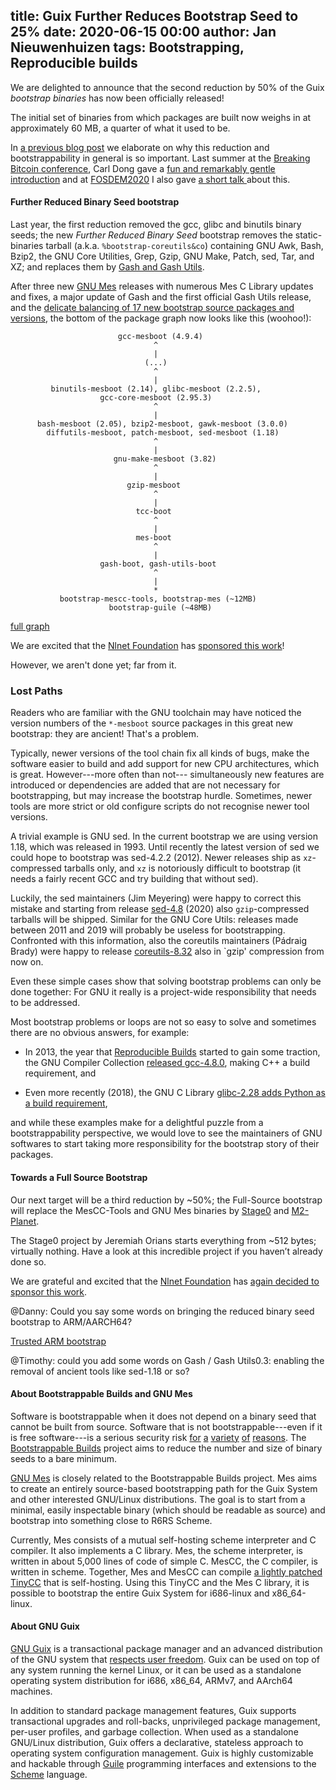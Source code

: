 title: Guix Further Reduces Bootstrap Seed to 25%
date: 2020-06-15 00:00
author: Jan Nieuwenhuizen
tags: Bootstrapping, Reproducible builds
---
We are delighted to announce that the second reduction by 50% of the
Guix _bootstrap binaries_ has now been officially released!

The initial set of binaries from which packages are built now weighs
in at approximately 60 MB, a quarter of what it used to be.

In [a previous blog
post](https://guix.gnu.org/blog/2019/guix-reduces-bootstrap-seed-by-50/)
we elaborate on why this reduction and bootstrappability in general is
so important.  Last summer at the [Breaking Bitcoin
conference](https://breaking-bitcoin.com), Carl Dong gave a [fun and
remarkably gentle
introduction](http://diyhpl.us/wiki/transcripts/breaking-bitcoin/2019/bitcoin-build-system)
and at [FOSDEM2020](https://fosdem.org/2020) I also gave [a short talk
](https://fosdem.org/2020/schedule/event/gnumes/) about this.

#### Further Reduced Binary Seed bootstrap

Last year, the first reduction removed the gcc, glibc and binutils
binary seeds; the new _Further Reduced Binary Seed_ bootstrap removes
the static-binaries tarball (a.k.a. `%bootstrap-coreutils&co`)
containing GNU Awk, Bash, Bzip2, the GNU Core Utilities, Grep, Gzip,
GNU Make, Patch, sed, Tar, and XZ; and replaces them by [Gash and Gash
Utils](https://savannah.nongnu.org/projects/gash).

After three new [GNU Mes](https://gnu.org/s/mes) releases with
numerous Mes C Library updates and fixes, a major update of Gash and
the first official Gash Utils release, and the [delicate balancing of
17 new bootstrap source packages and
versions](https://bugs.gnu.org/38390), the bottom of the package graph
now looks like this (woohoo!):

```
                        gcc-mesboot (4.9.4)
                                ^
                                |
                              (...)
                                ^
                                |
         binutils-mesboot (2.14), glibc-mesboot (2.2.5),
                    gcc-core-mesboot (2.95.3)
                                ^
                                |
      bash-mesboot (2.05), bzip2-mesboot, gawk-mesboot (3.0.0)
        diffutils-mesboot, patch-mesboot, sed-mesboot (1.18)
                                ^
                                |
                       gnu-make-mesboot (3.82)
                                ^
                                |
                          gzip-mesboot
                                ^
                                |
                            tcc-boot
                                ^
                                |
                            mes-boot
                                ^
                                |
                    gash-boot, gash-utils-boot
                                ^
                                |
                                *
           bootstrap-mescc-tools, bootstrap-mes (~12MB)
                      bootstrap-guile (~48MB)
```
[full graph](../../../static/blog/img/gcc-core-mesboot0-graph.svg)

We are excited that the [Nlnet Foundation](https://nlnet.nl) has
[sponsored this work](https://nlnet.nl/project/GNUMes)!

However, we aren't done yet; far from it.

### Lost Paths

Readers who are familiar with the GNU toolchain may have noticed
the version numbers of the ``*-mesboot`` source packages in this
great new bootstrap: they are ancient!  That's a problem.

Typically, newer versions of the tool chain fix all kinds of bugs,
make the software easier to build and add support for new CPU
architectures, which is great.  However---more often than not---
simultaneously new features are introduced or dependencies are added
that are not necessary for bootstrapping, but may increase the
bootstrap hurdle.  Sometimes, newer tools are more strict or old
configure scripts do not recognise newer tool versions.

A trivial example is GNU sed.  In the current bootstrap we are using
version 1.18, which was released in 1993.  Until recently the latest
version of sed we could hope to bootstrap was sed-4.2.2 (2012).  Newer
releases ship as `xz`-compressed tarballs only, and `xz` is
notoriously difficult to bootstrap (it needs a fairly recent GCC and
try building that without sed).

Luckily, the sed maintainers (Jim Meyering) were happy to correct this
mistake and starting from release
[sed-4.8](http://ftp.gnu.org/pub/gnu/sed/sed-4.8.tar.gz) (2020) also
`gzip`-compressed tarballs will be shipped.  Similar for the GNU Core
Utils: releases made between 2011 and 2019 will probably be useless
for bootstrapping.  Confronted with this information, also the
coreutils maintainers (Pádraig Brady) were happy to release
[coreutils-8.32](http://ftp.gnu.org/pub/gnu/coreutils/coreutils-8.32.tar.gz)
also in `gzip' compression from now on.

Even these simple cases show that solving bootstrap problems can only
be done together: For GNU it really is a project-wide responsibility
that needs to be addressed.

Most bootstrap problems or loops are not so easy to solve and
sometimes there are no obvious answers, for example:

* In 2013, the year that [Reproducible
  Builds](https://reproducible-builds.org) started to gain some
  traction, the GNU Compiler Collection [released
  gcc-4.8.0](http://gcc.gnu.org/gcc-4.8/changes.html),
  making C++ a build requirement, and

* Even more recently (2018), the GNU C Library [glibc-2.28 adds Python
  as a build
  requirement](https://sourceware.org/git/?p=glibc.git;a=commit;h=c6982f7efc1c70fe2d6160a87ee44d871ac85ab0),

and while these examples make for a delightful puzzle from a
bootstrappability perspective, we would love to see the maintainers of
GNU softwares to start taking more responsibility for the bootstrap
story of their packages.

#### Towards a Full Source Bootstrap

Our next target will be a third reduction by ~50%; the Full-Source
bootstrap will replace the MesCC-Tools and GNU Mes binaries by
[Stage0](https://savannah.nongnu.org/projects/stage0) and
[M2-Planet](https://github.com/oriansj/m2-planet).

The Stage0 project by Jeremiah Orians starts everything from ~512
bytes; virtually nothing.  Have a look at this incredible project if
you haven’t already done so.

We are grateful and excited that the [Nlnet
Foundation](https://nlnet.nl) has [again decided to sponsor this
work](https://nlnet.nl/project/https://nlnet.nl/project/GNUMes-fullsource/).

@Danny: Could you say some words on bringing the reduced binary seed
bootstrap to ARM/AARCH64?

[Trusted ARM bootstrap](https://nlnet.nl/project/GNUMes-arm/)

@Timothy: could you add some words on Gash / Gash Utils0.3: enabling
the removal of ancient tools like sed-1.18 or so?

#### About Bootstrappable Builds and GNU Mes

Software is bootstrappable when it does not depend on a binary seed
that cannot be built from source.  Software that is not
bootstrappable---even if it is free software---is a serious security
risk
[for](https://www.ece.cmu.edu/~ganger/712.fall02/papers/p761-thompson.pdf)
[a](https://manishearth.github.io/blog/2016/12/02/reflections-on-rusting-trust/)
[variety](https://www.quora.com/What-is-a-coders-worst-nightmare/answer/Mick-Stute)
[of](http://blog.regehr.org/archives/1241)
[reasons](https://www.alchemistowl.org/pocorgtfo/pocorgtfo08.pdf).
The [Bootstrappable Builds](https://bootstrappable.org/) project aims
to reduce the number and size of binary seeds to a bare minimum.

[GNU Mes](https://www.gnu.org/software/mes/) is closely related to the
Bootstrappable Builds project.  Mes aims to create an entirely
source-based bootstrapping path for the Guix System and other
interested GNU/Linux distributions.  The goal is to start from a
minimal, easily inspectable binary (which should be readable as
source) and bootstrap into something close to R6RS Scheme.

Currently, Mes consists of a mutual self-hosting scheme interpreter
and C compiler.  It also implements a C library.  Mes, the scheme
interpreter, is written in about 5,000 lines of code of simple C.
MesCC, the C compiler, is written in scheme.  Together, Mes and MesCC
can compile [a lightly patched
TinyCC](http://gitlab.com/janneke/tinycc) that is self-hosting.  Using
this TinyCC and the Mes C library, it is possible to bootstrap the
entire Guix System for i686-linux and x86_64-linux.

#### About GNU Guix

[GNU Guix](https://www.gnu.org/software/guix) is a transactional package
manager and an advanced distribution of the GNU system that [respects
user
freedom](https://www.gnu.org/distros/free-system-distribution-guidelines.html).
Guix can be used on top of any system running the kernel Linux, or it
can be used as a standalone operating system distribution for i686,
x86_64, ARMv7, and AArch64 machines.

In addition to standard package management features, Guix supports
transactional upgrades and roll-backs, unprivileged package management,
per-user profiles, and garbage collection.  When used as a standalone
GNU/Linux distribution, Guix offers a declarative, stateless approach to
operating system configuration management.  Guix is highly customizable
and hackable through [Guile](https://www.gnu.org/software/guile)
programming interfaces and extensions to the
[Scheme](http://schemers.org) language.
